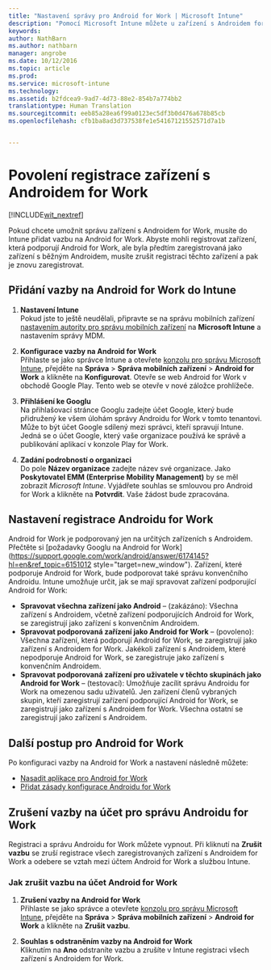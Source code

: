 ```yaml
---
title: "Nastavení správy pro Android for Work | Microsoft Intune"
description: "Pomocí Microsoft Intune můžete u zařízení s Androidem for Work povolit správu mobilních zařízení (MDM)."
keywords: 
author: NathBarn
ms.author: nathbarn
manager: angrobe
ms.date: 10/12/2016
ms.topic: article
ms.prod: 
ms.service: microsoft-intune
ms.technology: 
ms.assetid: b2fdcea9-9ad7-4d73-88e2-854b7a774bb2
translationtype: Human Translation
ms.sourcegitcommit: eeb85a28ea6f99a0123ec5df3b0d476a678b85cb
ms.openlocfilehash: cfb1ba8ad3d737538fe1e54167121552571d7a1b


---
```


# <a name="enable-enrollment-of-android-for-work-devices"></a>Povolení registrace zařízení s Androidem for Work

[!INCLUDE[wit_nextref](../includes/afw_rollout_disclaimer.md)]

Pokud chcete umožnit správu zařízení s Androidem for Work, musíte do Intune přidat vazbu na Android for Work. Abyste mohli registrovat zařízení, která podporují Android for Work, ale byla předtím zaregistrovaná jako zařízení s běžným Androidem, musíte zrušit registraci těchto zařízení a pak je znovu zaregistrovat.

## <a name="add-android-for-work-binding-for-intune"></a>Přidání vazby na Android for Work do Intune

1. **Nastavení Intune**<br>
Pokud jste to ještě neudělali, připravte se na správu mobilních zařízení [nastavením autority pro správu mobilních zařízení](https://docs.microsoft.com/intune/get-started/start-with-a-paid-subscription-to-microsoft-intune-step-8#enable-device-enrollment) na **Microsoft Intune** a nastavením správy MDM.

2. **Konfigurace vazby na Android for Work**<br>
    Přihlaste se jako správce Intune a otevřete [konzolu pro správu Microsoft Intune](http://manage.microsoft.com), přejděte na **Správa** &gt; **Správa mobilních zařízení** &gt; **Android for Work** a klikněte na **Konfigurovat**. Otevře se web Android for Work v obchodě Google Play. Tento web se otevře v nové záložce prohlížeče.

3. **Přihlášení ke Googlu**<br>
   Na přihlašovací stránce Googlu zadejte účet Google, který bude přidružený ke všem úlohám správy Androidu for Work v tomto tenantovi. Může to být účet Google sdílený mezi správci, kteří spravují Intune. Jedná se o účet Google, který vaše organizace používá ke správě a publikování aplikací v konzole Play for Work.

4. **Zadání podrobností o organizaci**<br>
   Do pole **Název organizace** zadejte název své organizace. Jako **Poskytovatel EMM (Enterprise Mobility Management)** by se měl zobrazit *Microsoft Intune*. Vyjádřete souhlas se smlouvou pro Android for Work a klikněte na **Potvrdit**. Vaše žádost bude zpracována.

## <a name="specify-android-for-work-enrollment-settings"></a>Nastavení registrace Androidu for Work
   Android for Work je podporovaný jen na určitých zařízeních s Androidem. Přečtěte si [požadavky Googlu na Android for Work](https://support.google.com/work/android/answer/6174145?hl=en&ref_topic=6151012 style="target=new_window").  Zařízení, které podporuje Android for Work, bude podporovat také správu konvenčního Androidu.  Intune umožňuje určit, jak se mají spravovat zařízení podporující Android for Work:

   - **Spravovat všechna zařízení jako Android** – (zakázáno): Všechna zařízení s Androidem, včetně zařízení podporujících Android for Work, se zaregistrují jako zařízení s konvenčním Androidem.
   - **Spravovat podporovaná zařízení jako Android for Work** – (povoleno): Všechna zařízení, která podporují Android for Work, se zaregistrují jako zařízení s Androidem for Work. Jakékoli zařízení s Androidem, které nepodporuje Android for Work, se zaregistruje jako zařízení s konvenčním Androidem.
   - **Spravovat podporovaná zařízení pro uživatele v těchto skupinách jako Android for Work** – (testovací): Umožňuje zacílit správu Androidu for Work na omezenou sadu uživatelů. Jen zařízení členů vybraných skupin, kteří zaregistrují zařízení podporující Android for Work, se zaregistrují jako zařízení s Androidem for Work. Všechna ostatní se zaregistrují jako zařízení s Androidem.

## <a name="next-steps-for-android-for-work"></a>Další postup pro Android for Work
Po konfiguraci vazby na Android for Work a nastavení následně můžete:
- [Nasadit aplikace pro Android for Work](android-for-work-apps.md)
- [Přidat zásady konfigurace Androidu for Work](android-for-work-policy-settings-in-microsoft-intune.md)

## <a name="unbinding-your-android-for-work-administrative-account"></a>Zrušení vazby na účet pro správu Androidu for Work

Registraci a správu Androidu for Work můžete vypnout. Při kliknutí na **Zrušit vazbu** se zruší registrace všech zaregistrovaných zařízení s Androidem for Work a odebere se vztah mezi účtem Android for Work a službou Intune.

### <a name="how-to-unbind-an-android-for-work-account"></a>Jak zrušit vazbu na účet Android for Work

1. **Zrušení vazby na Android for Work**<br>
    Přihlaste se jako správce a otevřete [konzolu pro správu Microsoft Intune](http://manage.microsoft.com), přejděte na **Správa** &gt; **Správa mobilních zařízení** &gt; **Android for Work** a klikněte na **Zrušit vazbu**.

2. **Souhlas s odstraněním vazby na Android for Work**<br>
  Kliknutím na **Ano** odstraníte vazbu a zrušíte v Intune registraci všech zařízení s Androidem for Work.



<!--HONumber=Dec16_HO2-->


